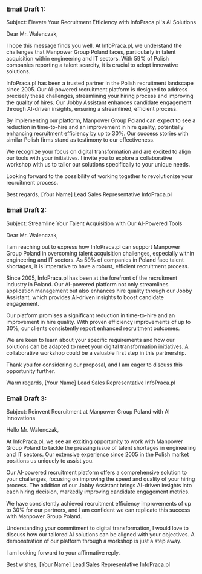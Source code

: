 ### Email Draft 1:

Subject: Elevate Your Recruitment Efficiency with InfoPraca.pl's AI Solutions

Dear Mr. Walenczak,

I hope this message finds you well. At InfoPraca.pl, we understand the challenges that Manpower Group Poland faces, particularly in talent acquisition within engineering and IT sectors. With 59% of Polish companies reporting a talent scarcity, it is crucial to adopt innovative solutions.

InfoPraca.pl has been a trusted partner in the Polish recruitment landscape since 2005. Our AI-powered recruitment platform is designed to address precisely these challenges, streamlining your hiring process and improving the quality of hires. Our Jobby Assistant enhances candidate engagement through AI-driven insights, ensuring a streamlined, efficient process.

By implementing our platform, Manpower Group Poland can expect to see a reduction in time-to-hire and an improvement in hire quality, potentially enhancing recruitment efficiency by up to 30%. Our success stories with similar Polish firms stand as testimony to our effectiveness.

We recognize your focus on digital transformation and are excited to align our tools with your initiatives. I invite you to explore a collaborative workshop with us to tailor our solutions specifically to your unique needs.

Looking forward to the possibility of working together to revolutionize your recruitment process.

Best regards,
[Your Name]
Lead Sales Representative
InfoPraca.pl

### Email Draft 2:

Subject: Streamline Your Talent Acquisition with Our AI-Powered Tools

Dear Mr. Walenczak,

I am reaching out to express how InfoPraca.pl can support Manpower Group Poland in overcoming talent acquisition challenges, especially within engineering and IT sectors. As 59% of companies in Poland face talent shortages, it is imperative to have a robust, efficient recruitment process.

Since 2005, InfoPraca.pl has been at the forefront of the recruitment industry in Poland. Our AI-powered platform not only streamlines application management but also enhances hire quality through our Jobby Assistant, which provides AI-driven insights to boost candidate engagement.

Our platform promises a significant reduction in time-to-hire and an improvement in hire quality. With proven efficiency improvements of up to 30%, our clients consistently report enhanced recruitment outcomes.

We are keen to learn about your specific requirements and how our solutions can be adapted to meet your digital transformation initiatives. A collaborative workshop could be a valuable first step in this partnership.

Thank you for considering our proposal, and I am eager to discuss this opportunity further.

Warm regards,
[Your Name]
Lead Sales Representative
InfoPraca.pl

### Email Draft 3:

Subject: Reinvent Recruitment at Manpower Group Poland with AI Innovations

Hello Mr. Walenczak,

At InfoPraca.pl, we see an exciting opportunity to work with Manpower Group Poland to tackle the pressing issue of talent shortages in engineering and IT sectors. Our extensive experience since 2005 in the Polish market positions us uniquely to assist you.

Our AI-powered recruitment platform offers a comprehensive solution to your challenges, focusing on improving the speed and quality of your hiring process. The addition of our Jobby Assistant brings AI-driven insights into each hiring decision, markedly improving candidate engagement metrics.

We have consistently achieved recruitment efficiency improvements of up to 30% for our partners, and I am confident we can replicate this success with Manpower Group Poland.

Understanding your commitment to digital transformation, I would love to discuss how our tailored AI solutions can be aligned with your objectives. A demonstration of our platform through a workshop is just a step away.

I am looking forward to your affirmative reply.

Best wishes,
[Your Name] 
Lead Sales Representative
InfoPraca.pl
```